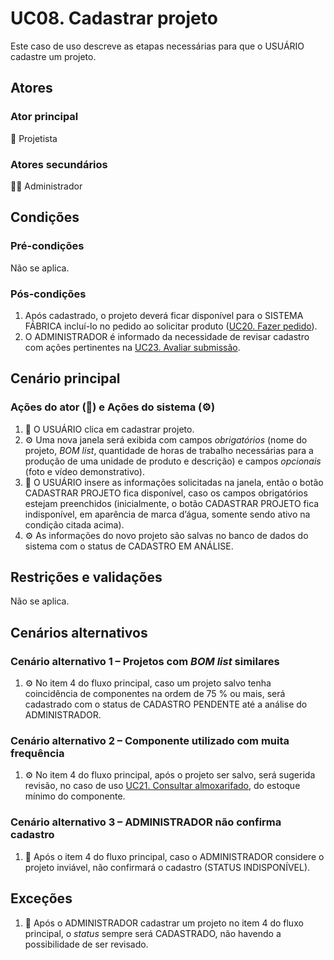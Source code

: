 # UC08. Cadastrar projeto

Este caso de uso descreve as etapas necessárias para que o USUÁRIO cadastre um projeto.

## Atores
### Ator principal
📐 Projetista

### Atores secundários
👨‍💼 Administrador

## Condições
### Pré-condições
Não se aplica.

### Pós-condições
1. Após cadastrado, o projeto deverá ficar disponível para o SISTEMA FÁBRICA incluí-lo no pedido ao solicitar produto ([UC20. Fazer pedido](./UC20.%20Fazer%20pedido.md)).
2. O ADMINISTRADOR é informado da necessidade de revisar cadastro com ações pertinentes na [UC23. Avaliar submissão](./UC23.%20Avaliar%20submissão.md).

## Cenário principal
### Ações do ator (📐) e Ações do sistema (⚙️)
1. 📐 O USUÁRIO clica em cadastrar projeto.
2. ⚙️ Uma nova janela será exibida com campos _obrigatórios_ (nome do projeto, _BOM list_, quantidade de horas de trabalho necessárias para a produção de uma unidade de produto e descrição) e campos _opcionais_ (foto e vídeo demonstrativo).
3. 📐 O USUÁRIO insere as informações solicitadas na janela, então o botão CADASTRAR PROJETO fica disponível, caso os campos obrigatórios estejam preenchidos (inicialmente, o botão CADASTRAR PROJETO fica indisponível, em aparência de marca d’água, somente sendo ativo na condição citada acima).
4. ⚙️ As informações do novo projeto são salvas no banco de dados do sistema com o status de CADASTRO EM ANÁLISE.

## Restrições e validações
Não se aplica.

## Cenários alternativos
### Cenário alternativo 1 – Projetos com _BOM list_ similares
1. ⚙️ No item 4 do fluxo principal, caso um projeto salvo tenha coincidência de componentes na ordem de 75 % ou mais, será cadastrado com o status de CADASTRO PENDENTE até a análise do ADMINISTRADOR.

### Cenário alternativo 2 – Componente utilizado com muita frequência
1. ⚙️ No item 4 do fluxo principal, após o projeto ser salvo, será sugerida revisão, no caso de uso [UC21. Consultar almoxarifado](./UC21.%20Consultar%20almoxarifado.md), do estoque mínimo do componente.

### Cenário alternativo 3 – ADMINISTRADOR não confirma cadastro
1. 📐 Após o item 4 do fluxo principal, caso o ADMINISTRADOR considere o projeto inviável, não confirmará o cadastro (STATUS INDISPONÍVEL).

## Exceções
1. 📐 Após o ADMINISTRADOR cadastrar um projeto no item 4 do fluxo principal, o _status_ sempre será CADASTRADO, não havendo a possibilidade de ser revisado.
